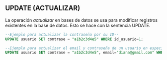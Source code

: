 
## UPDATE **(ACTUALIZAR)**
La operación *actualizar* en bases de datos se usa para modificar registros existentes en la base de datos. Esto se hace con la sentencia UPDATE.

```sql
--Ejemplo para actualizar la contraseña por su ID--
UPDATE usuario SET contrase = "a1b2c3d4e5" WHERE id_usuario=1;

--Ejemplo para actualizar el email y contraseña de un usuario en especifico--
UPDATE usuario SET contrase = "a1b2c3d4e5", email="diana@gmail.com" WHERE id_usuario=1;
```
